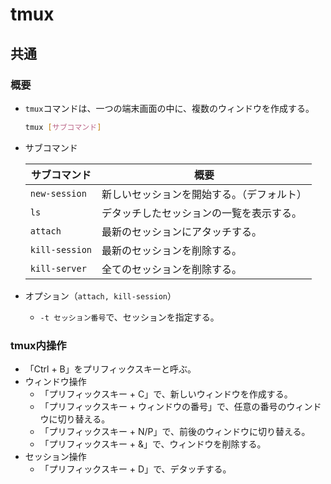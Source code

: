 # tmux

## 共通

### 概要

- `tmux`コマンドは、一つの端末画面の中に、複数のウィンドウを作成する。

  ```bash
  tmux [サブコマンド]
  ```

- サブコマンド

  | サブコマンド   | 概要                                       |
  | -------------- | ------------------------------------------ |
  | `new-session`  | 新しいセッションを開始する。（デフォルト） |
  | `ls`           | デタッチしたセッションの一覧を表示する。   |
  | `attach`       | 最新のセッションにアタッチする。           |
  | `kill-session` | 最新のセッションを削除する。               |
  | `kill-server`  | 全てのセッションを削除する。               |

- オプション（`attach, kill-session`）
  - `-t セッション番号`で、セッションを指定する。

### tmux内操作

- 「Ctrl + B」をプリフィックスキーと呼ぶ。
- ウィンドウ操作
  - 「プリフィックスキー + C」で、新しいウィンドウを作成する。
  - 「プリフィックスキー + ウィンドウの番号」で、任意の番号のウィンドウに切り替える。
  - 「プリフィックスキー + N/P」で、前後のウィンドウに切り替える。
  - 「プリフィックスキー + &」で、ウィンドウを削除する。
- セッション操作
  - 「プリフィックスキー + D」で、デタッチする。
